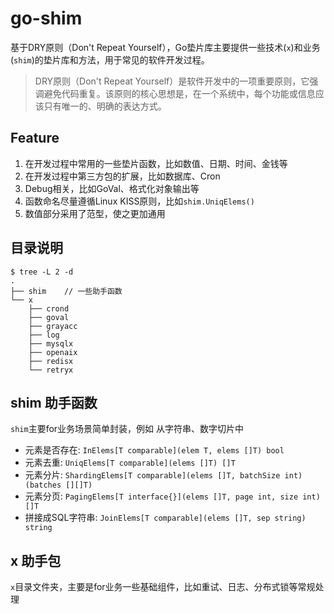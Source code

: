 # go-shim

基于DRY原则（Don't Repeat Yourself），Go垫片库主要提供一些技术(`x`)和业务(`shim`)的垫片库和方法，用于常见的软件开发过程。

> DRY原则（Don't Repeat Yourself）是软件开发中的一项重要原则，它强调避免代码重复。该原则的核心思想是，在一个系统中，每个功能或信息应该只有唯一的、明确的表达方式。

## Feature

1. 在开发过程中常用的一些垫片函数，比如数值、日期、时间、金钱等
2. 在开发过程中第三方包的扩展，比如数据库、Cron
3. Debug相关，比如GoVal、格式化对象输出等
4. 函数命名尽量遵循Linux KISS原则，比如`shim.UniqElems()`
5. 数值部分采用了范型，使之更加通用

## 目录说明

```
$ tree -L 2 -d
.
├── shim    // 一些助手函数
└── x
    ├── crond
    ├── goval
    ├── grayacc
    ├── log
    ├── mysqlx
    ├── openaix
    ├── redisx
    └── retryx
```

## shim 助手函数

`shim`主要for业务场景简单封装，例如 从字符串、数字切片中

- 元素是否存在: `InElems[T comparable](elem T, elems []T) bool`
- 元素去重: `UniqElems[T comparable](elems []T) []T`
- 元素分片: `ShardingElems[T comparable](elems []T, batchSize int) (batches [][]T)`
- 元素分页: `PagingElems[T interface{}](elems []T, page int, size int) []T`
- 拼接成SQL字符串: `JoinElems[T comparable](elems []T, sep string) string `

## x 助手包

`x`目录文件夹，主要是for业务一些基础组件，比如重试、日志、分布式锁等常规处理
